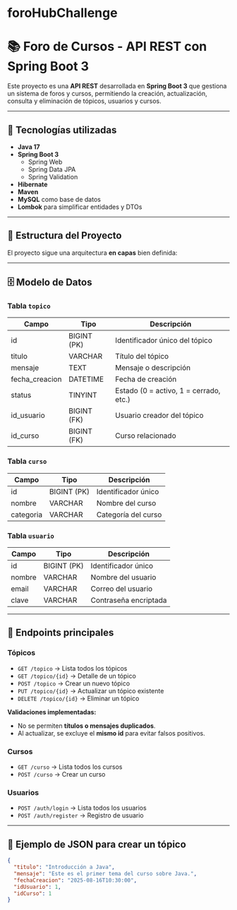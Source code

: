 ﻿# foroHubChallenge
# 📚 Foro de Cursos - API REST con Spring Boot 3

Este proyecto es una **API REST** desarrollada en **Spring Boot 3** que gestiona un sistema de foros y cursos, permitiendo la creación, actualización, consulta y eliminación de tópicos, usuarios y cursos.  

---

## 🚀 Tecnologías utilizadas

- **Java 17**
- **Spring Boot 3**
  - Spring Web
  - Spring Data JPA
  - Spring Validation
- **Hibernate**
- **Maven**
- **MySQL** como base de datos
- **Lombok** para simplificar entidades y DTOs

---

## 📂 Estructura del Proyecto

El proyecto sigue una arquitectura **en capas** bien definida:


---

## 🗄️ Modelo de Datos

### Tabla `topico`
| Campo          | Tipo        | Descripción                             |
|----------------|------------|-----------------------------------------|
| id             | BIGINT (PK)| Identificador único del tópico           |
| titulo         | VARCHAR    | Título del tópico                       |
| mensaje        | TEXT       | Mensaje o descripción                   |
| fecha_creacion | DATETIME   | Fecha de creación                       |
| status         | TINYINT    | Estado (0 = activo, 1 = cerrado, etc.)  |
| id_usuario     | BIGINT (FK)| Usuario creador del tópico              |
| id_curso       | BIGINT (FK)| Curso relacionado                       |

### Tabla `curso`
| Campo   | Tipo        | Descripción             |
|---------|------------|-------------------------|
| id      | BIGINT (PK)| Identificador único     |
| nombre  | VARCHAR    | Nombre del curso        |
| categoria | VARCHAR  | Categoría del curso     |

### Tabla `usuario`
| Campo   | Tipo        | Descripción             |
|---------|------------|-------------------------|
| id      | BIGINT (PK)| Identificador único     |
| nombre  | VARCHAR    | Nombre del usuario      |
| email   | VARCHAR    | Correo del usuario      |
| clave   | VARCHAR    | Contraseña encriptada   |

---

## 📌 Endpoints principales

### **Tópicos**
- `GET /topico` → Lista todos los tópicos  
- `GET /topico/{id}` → Detalle de un tópico  
- `POST /topico` → Crear un nuevo tópico  
- `PUT /topico/{id}` → Actualizar un tópico existente  
- `DELETE /topico/{id}` → Eliminar un tópico  

**Validaciones implementadas:**
- No se permiten **títulos o mensajes duplicados**.  
- Al actualizar, se excluye el **mismo id** para evitar falsos positivos.  

### **Cursos**
- `GET /curso` → Lista todos los cursos  
- `POST /curso` → Crear un curso  

### **Usuarios**
- `POST /auth/login` → Lista todos los usuarios  
- `POST /auth/register` → Registro de usuario  

---

## 🔎 Ejemplo de JSON para crear un tópico

```json
{
  "titulo": "Introducción a Java",
  "mensaje": "Este es el primer tema del curso sobre Java.",
  "fechaCreacion": "2025-08-16T10:30:00",
  "idUsuario": 1,
  "idCurso": 1
}


